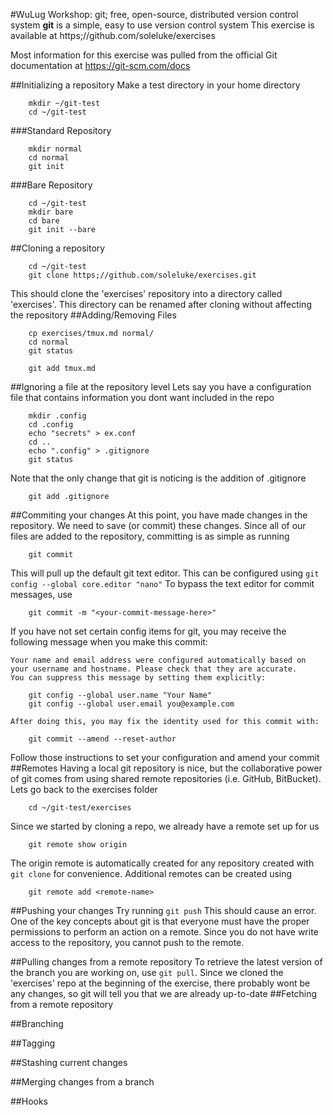 #WuLug Workshop: git; free, open-source, distributed version control system
**git** is a simple, easy to use version control system
This exercise is available at https;//github.com/soleluke/exercises

Most information for this exercise was pulled from the official Git documentation at https://git-scm.com/docs

##Initializing a repository
Make a test directory in your home directory
```
	mkdir ~/git-test
	cd ~/git-test
```
###Standard Repository
```
	mkdir normal
	cd normal
	git init
```
###Bare Repository
```
	cd ~/git-test
	mkdir bare
	cd bare
	git init --bare
```
##Cloning a repository
```
	cd ~/git-test
	git clone https;//github.com/soleluke/exercises.git
```
This should clone the 'exercises' repository into a directory called 'exercises'. This directory can be renamed after cloning without affecting the repository
##Adding/Removing Files
```
	cp exercises/tmux.md normal/
	cd normal
	git status
```

```
	git add tmux.md
```


##Ignoring a file at the repository level
Lets say you have a configuration file that contains information you dont want included in the repo
```
	mkdir .config
	cd .config
	echo "secrets" > ex.conf
	cd ..
	echo ".config" > .gitignore
	git status
```
Note that the only change that git is noticing is the addition of .gitignore
```
	git add .gitignore
```
##Commiting your changes
At this point, you have made changes in the repository. We need to save (or commit) these changes.
Since all of our files are added to the repository, committing is as simple as running
```
	git commit
```

This will pull up the default git text editor. This can be configured using `git config --global core.editor "nano"`
To bypass the text editor for commit messages, use
```
	git commit -m "<your-commit-message-here>"
```
If you have not set certain config items for git, you may receive the following message when you make this commit:
```
Your name and email address were configured automatically based on your username and hostname. Please check that they are accurate.
You can suppress this message by setting them explicitly:

    git config --global user.name "Your Name"
	git config --global user.email you@example.com

After doing this, you may fix the identity used for this commit with:

	git commit --amend --reset-author

```
Follow those instructions to set your configuration and amend your commit
##Remotes
Having a local git repository is nice, but the collaborative power of git comes from using shared remote repositories (i.e. GitHub, BitBucket).
Lets go back to the exercises folder
```
	cd ~/git-test/exercises
```
Since we started by cloning a repo, we already have a remote set up for us
```
	git remote show origin
```
The origin remote is automatically created for any repository created with `git clone` for convenience.
Additional remotes can be created using
```
	git remote add <remote-name>
```
##Pushing your changes
Try running `git push`
This should cause an error. One of the key concepts about git is that everyone must have the proper permissions to perform an action on a remote.
Since you do not have write access to the repository, you cannot push to the remote.

##Pulling changes from a remote repository
To retrieve the latest version of the branch you are working on, use `git pull`. Since we cloned the 'exercises' repo at the beginning of the exercise, there probably wont be any changes, so git will tell you that we are already up-to-date
##Fetching from a remote repository

##Branching

##Tagging

##Stashing current changes

##Merging changes from a branch

##Hooks

